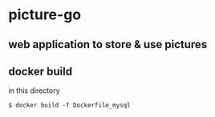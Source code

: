 # picture-go
## web application to store &amp; use pictures

## docker build
<p>in this directory</P>

`$ docker build -f Dockerfile_mysql`
